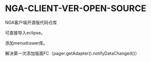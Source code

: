 NGA-CLIENT-VER-OPEN-SOURCE
==========================

NGA客户端开源版代码仓库

可直接导入eclipse。

添加menudrawer库。

解决第一次添加版面FC（pager.getAdapter().notifyDataChanged()）
